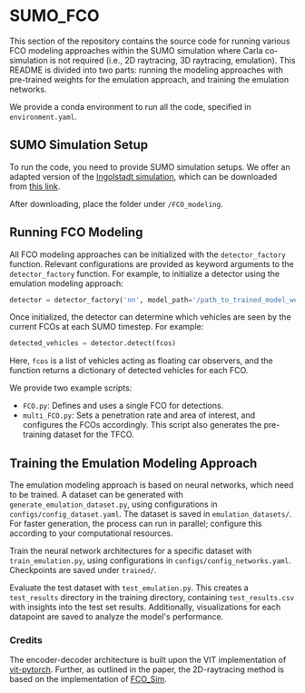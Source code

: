 # SUMO_FCO

This section of the repository contains the source code for running various FCO modeling approaches within the SUMO simulation where Carla co-simulation is not required (i.e., 2D raytracing, 3D raytracing, emulation). This README is divided into two parts: running the modeling approaches with pre-trained weights for the emulation approach, and training the emulation networks.

We provide a conda environment to run all the code, specified in `environment.yaml`.

## SUMO Simulation Setup

To run the code, you need to provide SUMO simulation setups. We offer an adapted version of the [Ingolstadt simulation](https://github.com/TUM-VT/sumo_ingolstadt), which can be downloaded from [this link](https://faubox.rrze.uni-erlangen.de/getlink/fiDsJE1r1VoTiR44LHhRRY/sumo_sim). 

After downloading, place the folder under `/FCO_modeling`.

## Running FCO Modeling

All FCO modeling approaches can be initialized with the `detector_factory` function. Relevant configurations are provided as keyword arguments to the `detector_factory` function. For example, to initialize a detector using the emulation modeling approach:

```python
detector = detector_factory('nn', model_path='/path_to_trained_model_weights', building_polygons='/path_to_sumo_polygon_file')
```

Once initialized, the detector can determine which vehicles are seen by the current FCOs at each SUMO timestep. For example:

```python
detected_vehicles = detector.detect(fcos)
```

Here, `fcos` is a list of vehicles acting as floating car observers, and the function returns a dictionary of detected vehicles for each FCO.

We provide two example scripts:
- `FCO.py`: Defines and uses a single FCO for detections.
- `multi_FCO.py`: Sets a penetration rate and area of interest, and configures the FCOs accordingly. This script also generates the pre-training dataset for the TFCO.

## Training the Emulation Modeling Approach

The emulation modeling approach is based on neural networks, which need to be trained. A dataset can be generated with `generate_emulation_dataset.py`, using configurations in `configs/config_dataset.yaml`. The dataset is saved in `emulation_datasets/`. For faster generation, the process can run in parallel; configure this according to your computational resources.

Train the neural network architectures for a specific dataset with `train_emulation.py`, using configurations in `configs/config_networks.yaml`. Checkpoints are saved under `trained/`.

Evaluate the test dataset with `test_emulation.py`. This creates a `test_results` directory in the training directory, containing `test_results.csv` with insights into the test set results. Additionally, visualizations for each datapoint are saved to analyze the model's performance.

### Credits

The encoder-decoder architecture is built upon the VIT implementation of [vit-pytorch](https://github.com/lucidrains/vit-pytorch). Further, as outlined in the paper, the 2D-raytracing method is based on the implementation of [FCO_Sim](https://github.com/TUM-VT/FTO-Sim).